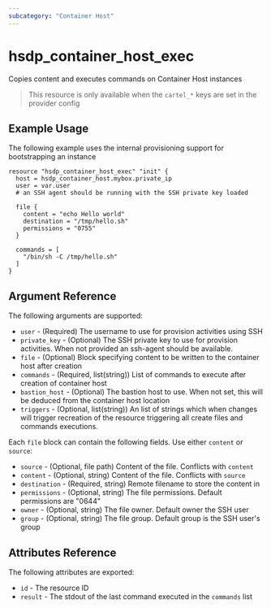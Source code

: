 ```yaml
---
subcategory: "Container Host"
---
```


# hsdp_container_host_exec

Copies content and executes commands on Container Host instances

> This resource is only available when the `cartel_*` keys are set in the provider config

## Example Usage

The following example uses the internal provisioning support for bootstrapping an instance

```hcl
resource "hsdp_container_host_exec" "init" {
  host = hsdp_container_host.mybox.private_ip
  user = var.user
  # an SSH agent should be running with the SSH private key loaded
   
  file {
    content = "echo Hello world"
    destination = "/tmp/hello.sh"
    permissions = "0755"
  }
  
  commands = [
    "/bin/sh -C /tmp/hello.sh"
  ]
}
```

## Argument Reference

The following arguments are supported:

* `user` - (Required) The username to use for provision activities using SSH
* `private_key` - (Optional) The SSH private key to use for provision activities. When not provided an ssh-agent should be available.
* `file` - (Optional) Block specifying content to be written to the container host after creation
* `commands` - (Required, list(string)) List of commands to execute after creation of container host
* `bastion_host` - (Optional) The bastion host to use.  When not set, this will be deduced from the container host location
* `triggers` - (Optional, list(string)) An list of strings which when changes will trigger recreation of the resource triggering
   all create files and commands executions.

Each `file` block can contain the following fields. Use either `content` or `source`:

* `source` - (Optional, file path) Content of the file. Conflicts with `content`
* `content` - (Optional, string) Content of the file. Conflicts with `source`
* `destination` - (Required, string) Remote filename to store the content in
* `permissions` - (Optional, string) The file permissions. Default permissions are "0644"
* `owner` - (Optional, string) The file owner. Default owner the SSH user
* `group` - (Optional, string) The file group. Default group is the SSH user's group

## Attributes Reference

The following attributes are exported:

* `id` - The resource ID
* `result` - The stdout of the last command executed in the `commands` list
